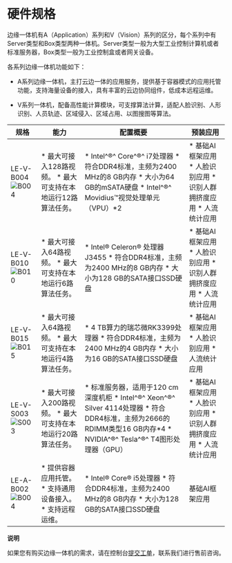 硬件规格 
=========================

边缘一体机有A（Application）系列和V（Vision）系列的区分，每个系列中有Server类型和Box类型两种一体机。Server类型一般为大型工业控制计算机或者标准服务器，Box类型一般为工业控制盒或者网关设备。

各系列边缘一体机功能如下：

* A系列边缘一体机，主打云边一体的应用服务，提供基于容器模式的应用托管功能，支持海量设备的接入，具有丰富的云边协同组件，低成本远程运维。

  

* V系列一体机，配备高性能计算模块，可支撑算法计算，适配人脸识别、人形识别、人员轨迹、区域侵入、区域占用、以图搜图等算法。

  




|                                                                规格                                                                |                                                                              能力                                                                              |                                                                                                                                             配置概要                                                                                                                                             |                                                                                                  预装应用                                                                                                  |
|----------------------------------------------------------------------------------------------------------------------------------|--------------------------------------------------------------------------------------------------------------------------------------------------------------|----------------------------------------------------------------------------------------------------------------------------------------------------------------------------------------------------------------------------------------------------------------------------------------------|--------------------------------------------------------------------------------------------------------------------------------------------------------------------------------------------------------|
| LE-V-B004![B004 ](https://static-aliyun-doc.oss-accelerate.aliyuncs.com/assets/img/zh-CN/3651937061/p176717.png)                 | * 最大可接入128路视频。   * 最大可支持在本地运行12路算法任务。                                     | * Intel^®^ Core^®^ i7处理器   * 符合DDR4标准，主频为2400 MHz的8 GB内存   * 大小为64 GB的mSATA硬盘   * Intel^®^ Movidius™视觉处理单元（VPU）\*2                      | * 基础AI框架应用   * 人脸识别应用   * 识别人群拥挤度应用   * 人流统计应用    |
| LE-V-B010 ![B010](https://static-aliyun-doc.oss-accelerate.aliyuncs.com/assets/img/zh-CN/3651937061/p188849.png) | * 最大可接入64路视频。   * 最大可支持在本地运行6路算法任务。                                       | * Intel® Celeron® 处理器 J3455   * 符合DDR4标准，主频为2400 MHz的8 GB内存   * 大小为128 GB的SATA接口SSD硬盘                                                                                    | * 基础AI框架应用   * 人脸识别应用   * 识别人群拥挤度应用   * 人流统计应用    |
| LE-V-B015 ![B015](https://static-aliyun-doc.oss-accelerate.aliyuncs.com/assets/img/zh-CN/4651937061/p188848.png) | * 最大可接入64路视频。   * 最大可支持在本地运行4路算法任务。                                       | * 4 TB算力的瑞芯微RK3399处理器   * 符合DDR4标准，主频为2400 MHz的4 GB内存   * 大小为16 GB的SATA接口SSD硬盘                                                                                           | * 基础AI框架应用   * 人脸识别应用   * 人流统计应用                                                   |
| LE-V-S003 ![S003](https://static-aliyun-doc.oss-accelerate.aliyuncs.com/assets/img/zh-CN/4651937061/p176718.png) | * 最大可接入200路视频。   * 最大可支持在本地运行20路算法任务。                                     | * 标准服务器，适用于120 cm深度机柜   * Intel^®^ Xeon^®^ Silver 4114处理器   * 符合DDR4标准，主频为2666的RDIMM类型16 GB内存\*4   * NVIDIA^®^ Tesla^®^ T4图形处理器（GPU）    | * 基础AI框架应用   * 人脸识别应用   * 识别人群拥挤度应用   * 人流统计应用    |
| LE-A-B002![B004 ](https://static-aliyun-doc.oss-accelerate.aliyuncs.com/assets/img/zh-CN/3651937061/p176717.png) | * 提供容器应用托管。   * 支持通用设备接入。   * 支持远程运维。    | * Intel® Core® i5处理器   * 符合DDR4标准，主频为2400 MHz的8 GB内存   * 大小为128 GB的SATA接口SSD硬盘                                                                                           | 基础AI框架应用                                                                                                                                                                                               |


**说明**

如果您有购买边缘一体机的需求，请在控制台[提交工单](https://selfservice.console.aliyun.com/ticket/category/iot/recommend/3577)，联系我们进行售前咨询。
